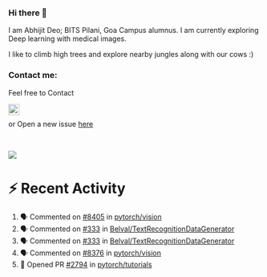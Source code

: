 ### Hi there 👋

I am Abhijit Deo; BITS Pilani, Goa Campus alumnus. I am currently exploring Deep learning with medical images.  


I like to climb high trees and explore nearby jungles along with our cows :)
### Contact me:

Feel free to Contact


[<img align="left" alt="Abhijit Deo | Gmail" width="22px" src="https://cdn.jsdelivr.net/npm/simple-icons@v3/icons/gmail.svg" />][gmail]
<br />


 or Open a new issue [here](https://github.com/abhi-glitchhg/abhi-glitchhg/issues)

[gmail]: mailto:f20190041@goa.bits-pilani.ac.in

<br>



![](https://komarev.com/ghpvc/?username=abhi-glitchhg&color=green)


# :zap: Recent Activity

<!--START_SECTION:activity-->
1. 🗣 Commented on [#8405](https://github.com/pytorch/vision/pull/8405#issuecomment-2093040448) in [pytorch/vision](https://github.com/pytorch/vision)
2. 🗣 Commented on [#333](https://github.com/Belval/TextRecognitionDataGenerator/pull/333#issuecomment-2058138525) in [Belval/TextRecognitionDataGenerator](https://github.com/Belval/TextRecognitionDataGenerator)
3. 🗣 Commented on [#333](https://github.com/Belval/TextRecognitionDataGenerator/pull/333#issuecomment-2058136967) in [Belval/TextRecognitionDataGenerator](https://github.com/Belval/TextRecognitionDataGenerator)
4. 🗣 Commented on [#8376](https://github.com/pytorch/vision/issues/8376#issuecomment-2055695650) in [pytorch/vision](https://github.com/pytorch/vision)
5. 💪 Opened PR [#2794](https://github.com/pytorch/tutorials/pull/2794) in [pytorch/tutorials](https://github.com/pytorch/tutorials)
<!--END_SECTION:activity-->
